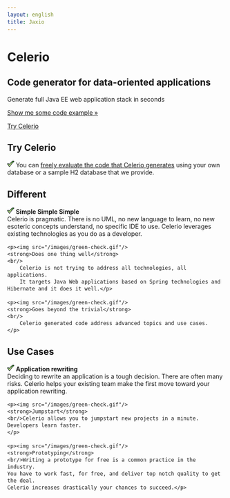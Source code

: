```yaml
---
layout: english
title: Jaxio
---
```

<!-- Main hero unit for a primary marketing message or call to action -->
<div class="hero-unit">
    <h1>Celerio</h1>
    <h2>Code generator for data-oriented applications</h2>
	<p>Generate full Java EE web application stack in seconds</p>
    <p><a href="https://github.com/jaxio/generated-projects/tree/master/" class="btn btn-primary btn-large">Show me some code example &raquo;</a></p>
    <p><a href="/en/celerio-service.html" class="btn btn-primary btn-large">Try Celerio</a></p>
</div>

<!-- Example row of columns -->
<div class="row">

<div class="span4">
	<h2>Try Celerio</h2>
	<p><img src="/images/green-check.gif"/>
		You can <a href="/en/celerio-service.html">freely evaluate the code that Celerio generates</a>   
		using your own database or a sample H2 database that we provide.
	</p>
</div>
<div class="span4">
	<h2>Different</h2>
	<p><img src="/images/green-check.gif"/>
	<strong>Simple Simple Simple</strong>
	<br/>
		Celerio is pragmatic. There is no UML, no new language to learn, no new esoteric concepts understand, no specific IDE to use.
		Celerio leverages existing technologies as you do as a developer.
	</p>

	<p><img src="/images/green-check.gif"/>
	<strong>Does one thing well</strong>
	<br/>
		Celerio is not trying to address all technologies, all applications.
		It targets Java Web applications based on Spring technologies and Hibernate and it does it well.</p>

	<p><img src="/images/green-check.gif"/>
	<strong>Goes beyond the trivial</strong>
	<br/>
		Celerio generated code address advanced topics and use cases.
	</p>
</div>
<div class="span4">
<h2>Use Cases</h2>
	<p><img src="/images/green-check.gif"/>
	<strong>Application rewriting</strong>
	<br/>Deciding to rewrite an application is a tough decision. 
	There are often many risks. Celerio helps your existing team make the first move toward your application rewriting.</p>
	
	<p><img src="/images/green-check.gif"/>
	<strong>Jumpstart</strong>
	<br/>Celerio allows you to jumpstart new projects in a minute. Developers learn faster.
	</p>
	
	<p><img src="/images/green-check.gif"/>
	<strong>Prototyping</strong>
	<br/>Writing a prototype for free is a common practice in the industry.
	You have to work fast, for free, and deliver top notch quality to get the deal.
	Celerio increases drastically your chances to succeed.</p>
</div>
</div>
